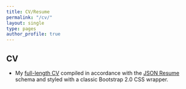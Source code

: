 ```yaml
---
title: CV/Resume
permalink: "/cv/"
layout: single
type: pages
author_profile: true
---
```


## CV
+ My [full-length CV](http://cv.carlvlewis.net) compiled in accordance with the [JSON Resume](http://jsonresume.org) schema and styled with a classic Bootstrap 2.0 CSS wrapper.
